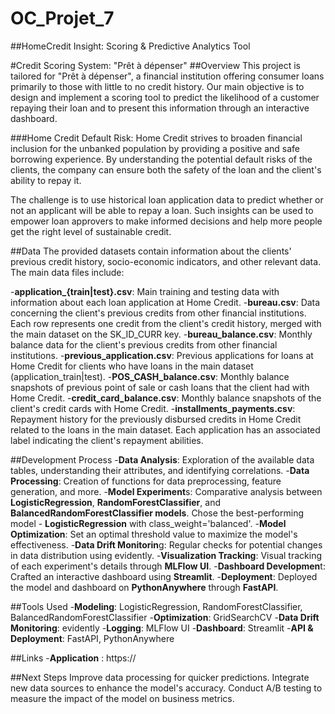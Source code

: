 # OC_Projet_7
##HomeCredit Insight: Scoring &amp; Predictive Analytics Tool

#Credit Scoring System: "Prêt à dépenser"
##Overview
This project is tailored for "Prêt à dépenser", a financial institution offering consumer loans primarily to those with little to no credit history. Our main objective is to design and implement a scoring tool to predict the likelihood of a customer repaying their loan and to present this information through an interactive dashboard.

###Home Credit Default Risk:
Home Credit strives to broaden financial inclusion for the unbanked population by providing a positive and safe borrowing experience. By understanding the potential default risks of the clients, the company can ensure both the safety of the loan and the client's ability to repay it.

The challenge is to use historical loan application data to predict whether or not an applicant will be able to repay a loan. Such insights can be used to empower loan approvers to make informed decisions and help more people get the right level of sustainable credit.

##Data
The provided datasets contain information about the clients' previous credit history, socio-economic indicators, and other relevant data. The main data files include:

-**application_{train|test}.csv**: Main training and testing data with information about each loan application at Home Credit.
-**bureau.csv**: Data concerning the client's previous credits from other financial institutions. Each row represents one credit from the client's credit history, merged with the main dataset on the SK_ID_CURR key.
-**bureau_balance.csv**: Monthly balance data for the client's previous credits from other financial institutions.
-**previous_application.csv**: Previous applications for loans at Home Credit for clients who have loans in the main dataset (application_train|test).
-**POS_CASH_balance.csv**: Monthly balance snapshots of previous point of sale or cash loans that the client had with Home Credit.
-**credit_card_balance.csv**: Monthly balance snapshots of the client's credit cards with Home Credit.
-**installments_payments.csv**: Repayment history for the previously disbursed credits in Home Credit related to the loans in the main dataset.
Each application has an associated label indicating the client's repayment abilities.

##Development Process
-**Data Analysis**: Exploration of the available data tables, understanding their attributes, and identifying correlations.
-**Data Processing**: Creation of functions for data preprocessing, feature generation, and more.
-**Model Experiment**s: Comparative analysis between **LogisticRegression**, **RandomForestClassifier**, and **BalancedRandomForestClassifier models**. Chose the best-performing model - **LogisticRegression** with class_weight='balanced'.
-**Model Optimization**: Set an optimal threshold value to maximize the model's effectiveness.
-**Data Drift Monitorin**g: Regular checks for potential changes in data distribution using evidently.
-**Visualization Tracking**: Visual tracking of each experiment's details through **MLFlow UI**.
-**Dashboard Developmen**t: Crafted an interactive dashboard using **Streamlit**.
-**Deployment**: Deployed the model and dashboard on **PythonAnywhere** through **FastAPI**.

##Tools Used
-**Modeling**: LogisticRegression, RandomForestClassifier, BalancedRandomForestClassifier
-**Optimization**: GridSearchCV
-**Data Drift Monitoring**: evidently
-**Logging**: MLFlow UI
-**Dashboard**: Streamlit
-**API & Deployment**: FastAPI, PythonAnywhere

##Links
-**Application** : https://

##Next Steps
Improve data processing for quicker predictions.
Integrate new data sources to enhance the model's accuracy.
Conduct A/B testing to measure the impact of the model on business metrics.
